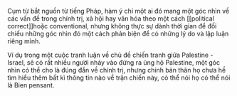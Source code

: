 Cụm từ bắt nguồn từ tiếng Pháp, hàm ý chỉ một ai đó mang một góc nhìn về các vấn đề trong chính trị, xã hội hay văn hóa theo một cách [[political correct]]hoặc conventional, nhưng không thực sự dành thời gian để đối chiếu những góc nhìn đó một cách phản biện để có những lý do và lập luận riêng mình. 

Ví dụ trong một cuộc tranh luận về chủ đề chiến tranh giữa Palestine - Israel, sẽ có rất nhiều người nhảy vào đứng ra ủng hộ Palestine, một góc nhìn có thể cho là đúng đắn về chính trị, nhưng chính bản thân họ chưa hề tìm hiểu thêm bất kì thông tin nào về trận chiến này, có thể nói họ có thể nói là Bien pensant. 